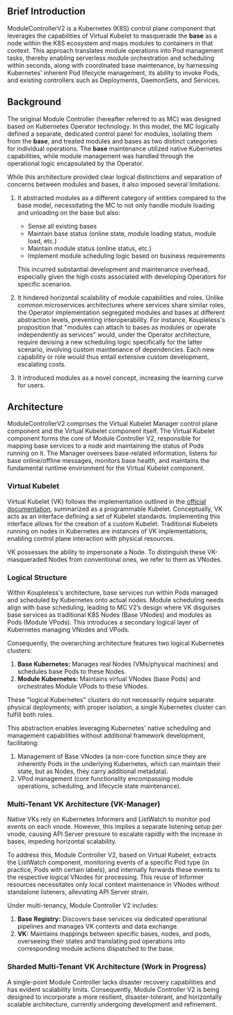 ## Brief Introduction
ModuleControllerV2 is a Kubernetes (K8S) control plane component that leverages the capabilities of Virtual Kubelet to masquerade the **base** as a node within the K8S ecosystem and maps modules to containers in that context. This approach translates module operations into Pod management tasks, thereby enabling serverless module orchestration and scheduling within seconds, along with coordinated base maintenance, by harnessing Kubernetes' inherent Pod lifecycle management, its ability to invoke Pods, and existing controllers such as Deployments, DaemonSets, and Services.

## Background
The original Module Controller (hereafter referred to as MC) was designed based on Kubernetes Operator technology. In this model, the MC logically defined a separate, dedicated control panel for modules, isolating them from the **base**, and treated modules and bases as two distinct categories for individual operations. The **base** maintenance utilized native Kubernetes capabilities, while module management was handled through the operational logic encapsulated by the Operator.

While this architecture provided clear logical distinctions and separation of concerns between modules and bases, it also imposed several limitations:
1. It abstracted modules as a different category of entities compared to the base model, necessitating the MC to not only handle module loading and unloading on the base but also:
   - Sense all existing bases
   - Maintain base status (online state, module loading status, module load, etc.)
   - Maintain module status (online status, etc.)
   - Implement module scheduling logic based on business requirements

   This incurred substantial development and maintenance overhead, especially given the high costs associated with developing Operators for specific scenarios.
2. It hindered horizontal scalability of module capabilities and roles. Unlike common microservices architectures where services share similar roles, the Operator implementation segregated modules and bases at different abstraction levels, preventing interoperability. For instance, Koupleless's proposition that "modules can attach to bases as modules or operate independently as services" would, under the Operator architecture, require devising a new scheduling logic specifically for the latter scenario, involving custom maintenance of dependencies. Each new capability or role would thus entail extensive custom development, escalating costs.
3. It introduced modules as a novel concept, increasing the learning curve for users.

## Architecture
ModuleControllerV2 comprises the Virtual Kubelet Manager control plane component and the Virtual Kubelet component itself. The Virtual Kubelet component forms the core of Module Controller V2, responsible for mapping base services to a node and maintaining the status of Pods running on it. The Manager oversees base-related information, listens for base online/offline messages, monitors base health, and maintains the fundamental runtime environment for the Virtual Kubelet component.

### Virtual Kubelet
Virtual Kubelet (VK) follows the implementation outlined in the [official documentation](https://github.com/virtual-kubelet/virtual-kubelet?tab=readme-ov-file), summarized as a programmable Kubelet. Conceptually, VK acts as an interface defining a set of Kubelet standards. Implementing this interface allows for the creation of a custom Kubelet. Traditional Kubelets running on nodes in Kubernetes are instances of VK implementations, enabling control plane interaction with physical resources.

VK possesses the ability to impersonate a Node. To distinguish these VK-masqueraded Nodes from conventional ones, we refer to them as VNodes.

### Logical Structure
Within Koupleless's architecture, base services run within Pods managed and scheduled by Kubernetes onto actual nodes. Module scheduling needs align with base scheduling, leading to MC V2’s design where VK disguises base services as traditional K8S Nodes (Base VNodes) and modules as Pods (Module VPods). This introduces a secondary logical layer of Kubernetes managing VNodes and VPods.

Consequently, the overarching architecture features two logical Kubernetes clusters:
1. **Base Kubernetes:** Manages real Nodes (VMs/physical machines) and schedules base Pods to these Nodes.
2. **Module Kubernetes:** Maintains virtual VNodes (base Pods) and orchestrates Module VPods to these VNodes.

These "logical Kubernetes" clusters do not necessarily require separate physical deployments; with proper isolation, a single Kubernetes cluster can fulfill both roles.

This abstraction enables leveraging Kubernetes' native scheduling and management capabilities without additional framework development, facilitating:
1. Management of Base VNodes (a non-core function since they are inherently Pods in the underlying Kubernetes, which can maintain their state, but as Nodes, they carry additional metadata).
2. VPod management (core functionality encompassing module operations, scheduling, and lifecycle state maintenance).

### Multi-Tenant VK Architecture (VK-Manager)
Native VKs rely on Kubernetes Informers and ListWatch to monitor pod events on each vnode. However, this implies a separate listening setup per vnode, causing API Server pressure to escalate rapidly with the increase in bases, impeding horizontal scalability.

To address this, Module Controller V2, based on Virtual Kubelet, extracts the ListWatch component, monitoring events of a specific Pod type (in practice, Pods with certain labels), and internally forwards these events to the respective logical VNodes for processing. This reuse of Informer resources necessitates only local context maintenance in VNodes without standalone listeners, alleviating API Server strain.

Under multi-tenancy, Module Controller V2 includes:
1. **Base Registry:** Discovers base services via dedicated operational pipelines and manages VK contexts and data exchange.
2. **VK:** Maintains mappings between specific bases, nodes, and pods, overseeing their states and translating pod operations into corresponding module actions dispatched to the base.

### Sharded Multi-Tenant VK Architecture (Work in Progress)
A single-point Module Controller lacks disaster recovery capabilities and has evident scalability limits. Consequently, Module Controller V2 is being designed to incorporate a more resilient, disaster-tolerant, and horizontally scalable architecture, currently undergoing development and refinement.